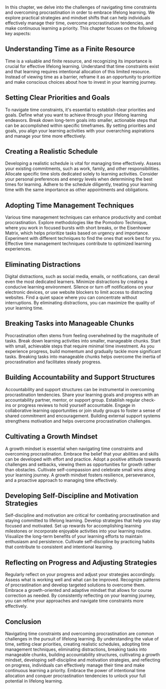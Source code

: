 
In this chapter, we delve into the challenges of navigating time constraints and overcoming procrastination in order to embrace lifelong learning. We explore practical strategies and mindset shifts that can help individuals effectively manage their time, overcome procrastination tendencies, and make continuous learning a priority. This chapter focuses on the following key aspects:

**Understanding Time as a Finite Resource**
-------------------------------------------

Time is a valuable and finite resource, and recognizing its importance is crucial for effective lifelong learning. Understand that time constraints exist and that learning requires intentional allocation of this limited resource. Instead of viewing time as a barrier, reframe it as an opportunity to prioritize and make conscious choices about how to invest in your learning journey.

**Setting Clear Priorities and Goals**
--------------------------------------

To navigate time constraints, it's essential to establish clear priorities and goals. Define what you want to achieve through your lifelong learning endeavors. Break down long-term goals into smaller, actionable steps that can be accomplished within specific timeframes. By setting priorities and goals, you align your learning activities with your overarching aspirations and manage your time more effectively.

**Creating a Realistic Schedule**
---------------------------------

Developing a realistic schedule is vital for managing time effectively. Assess your existing commitments, such as work, family, and other responsibilities. Allocate specific time slots dedicated solely to learning activities. Consider your personal preferences and energy levels when determining the best times for learning. Adhere to the schedule diligently, treating your learning time with the same importance as other appointments and obligations.

**Adopting Time Management Techniques**
---------------------------------------

Various time management techniques can enhance productivity and combat procrastination. Explore methodologies like the Pomodoro Technique, where you work in focused bursts with short breaks, or the Eisenhower Matrix, which helps prioritize tasks based on urgency and importance. Experiment with different techniques to find the ones that work best for you. Effective time management techniques contribute to optimized learning experiences.

**Eliminating Distractions**
----------------------------

Digital distractions, such as social media, emails, or notifications, can derail even the most dedicated learners. Minimize distractions by creating a conducive learning environment. Silence or turn off notifications on your electronic devices, or use website blockers to limit access to distracting websites. Find a quiet space where you can concentrate without interruptions. By eliminating distractions, you can maximize the quality of your learning time.

**Breaking Tasks into Manageable Chunks**
-----------------------------------------

Procrastination often stems from feeling overwhelmed by the magnitude of tasks. Break down learning activities into smaller, manageable chunks. Start with small, achievable steps that require minimal time investment. As you experience progress, build momentum and gradually tackle more significant tasks. Breaking tasks into manageable chunks helps overcome the inertia of procrastination and facilitates steady progress.

**Building Accountability and Support Structures**
--------------------------------------------------

Accountability and support structures can be instrumental in overcoming procrastination tendencies. Share your learning goals and progress with an accountability partner, mentor, or support group. Establish regular check-ins or progress reviews to hold yourself accountable. Engage in collaborative learning opportunities or join study groups to foster a sense of shared commitment and encouragement. Building external support systems strengthens motivation and helps overcome procrastination challenges.

**Cultivating a Growth Mindset**
--------------------------------

A growth mindset is essential when navigating time constraints and overcoming procrastination. Embrace the belief that your abilities and skills can be developed with effort and practice. Adopt a positive attitude towards challenges and setbacks, viewing them as opportunities for growth rather than obstacles. Cultivate self-compassion and celebrate small wins along your learning journey. A growth mindset fosters resilience, perseverance, and a proactive approach to managing time effectively.

**Developing Self-Discipline and Motivation Strategies**
--------------------------------------------------------

Self-discipline and motivation are critical for combating procrastination and staying committed to lifelong learning. Develop strategies that help you stay focused and motivated. Set up rewards for accomplishing learning milestones or incorporate enjoyable activities into your learning routine. Visualize the long-term benefits of your learning efforts to maintain enthusiasm and persistence. Cultivate self-discipline by practicing habits that contribute to consistent and intentional learning.

**Reflecting on Progress and Adjusting Strategies**
---------------------------------------------------

Regularly reflect on your progress and adjust your strategies accordingly. Assess what is working well and what can be improved. Recognize patterns of procrastination and develop targeted solutions to overcome them. Embrace a growth-oriented and adaptive mindset that allows for course correction as needed. By consistently reflecting on your learning journey, you can refine your approaches and navigate time constraints more effectively.

Conclusion
----------

Navigating time constraints and overcoming procrastination are common challenges in the pursuit of lifelong learning. By understanding the value of time, setting clear priorities, creating realistic schedules, adopting time management techniques, eliminating distractions, breaking tasks into manageable chunks, building accountability structures, cultivating a growth mindset, developing self-discipline and motivation strategies, and reflecting on progress, individuals can effectively manage their time and make continuous learning a priority. Embrace the power of intentional time allocation and conquer procrastination tendencies to unlock your full potential in lifelong learning.
